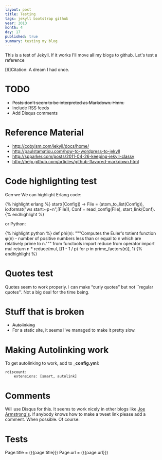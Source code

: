 ```yaml
---
layout: post
title: Testing
tags: jekyll bootstrap github
year: 2013
month: 4
day: 17
published: true
summary: testing my blog
---
```


This is a test of Jekyll. If it works I'll move all my blogs to github.
Let's test a reference

<span class="ref"><span class="refnum">[6]</span><span class="refbody">Citation: A dream I had once.</span></span>

TODO
====

* <strike>Posts don't seem to be interpreted as Markdown. Hmm.</strike>
* Include RSS feeds
* Add Disqus comments

Reference Material
==================

* http://cobyism.com/jekyll/docs/home/
* http://paulstamatiou.com/how-to-wordpress-to-jekyll
* http://spparker.com/posts/2011-04-26-keeping-jekyll-classy
* http://help.github.com/articles/github-flavored-markdown.html

Code highlighting test
======================

<strike>Can we</strike> We can highlight Erlang code:

{% highlight erlang %}
start([Config]) ->
    File = (atom_to_list(Config)),
    io:format("ws start:~p~n",[File]),
    Conf = read_config(File),
    start_link(Conf).
{% endhighlight %}

or Python:

{% highlight python %}
def phi(n):
    """Computes the Euler's totient function φ(n) -
    number of positive numbers less than or
    equal to n which are relatively prime to n."""
    from functools import reduce
    from operator  import mul
    return n * reduce(mul, [(1 - 1 / p) for p in prime_factors(n)], 1)
{% endhighlight %}


Quotes test
===========
Quotes seem to work properly. I can make &ldquo;curly quotes&rdquo; but not
``regular quotes''. Not a big deal for the time being.

Stuff that is broken
====================

* <strike>Autolinking</strike>
* For a static site, it seems I've managed to make it pretty slow.

Making Autolinking work
==========
To get autolinking to work, add to <b>_config.yml</b>:

    rdiscount:
        extensions: [smart, autolink]

Comments
========
Will use Disqus for this. It seems to work nicely in other blogs like [Joe Armstrong's](http://joearms.github.io/).
If anybody knows how to make a tweet link please add a comment. When possible. Of course.

Tests
=====
Page.title = ({{page.title}})
Page.url = ({{page.url}})
